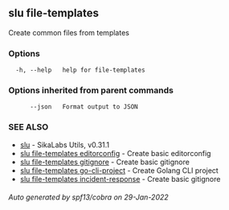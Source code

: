 ## slu file-templates

Create common files from templates

### Options

```
  -h, --help   help for file-templates
```

### Options inherited from parent commands

```
      --json   Format output to JSON
```

### SEE ALSO

* [slu](slu.md)	 - SikaLabs Utils, v0.31.1
* [slu file-templates editorconfig](slu_file-templates_editorconfig.md)	 - Create basic editorconfig
* [slu file-templates gitignore](slu_file-templates_gitignore.md)	 - Create basic gitignore
* [slu file-templates go-cli-project](slu_file-templates_go-cli-project.md)	 - Create Golang CLI project
* [slu file-templates incident-response](slu_file-templates_incident-response.md)	 - Create basic gitignore

###### Auto generated by spf13/cobra on 29-Jan-2022
